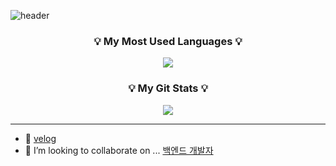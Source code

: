 ![header](https://capsule-render.vercel.app/api?type=Rounded&color=auto&height=200&section=header&text=👋CLOUDOORT&fontSize=50&animation=twinkling)

<h3 align="center">💡 My Most Used Languages 💡</h3>
<p align="center">
  <a href="https://github.com/CLOUDoort">
    <img align="center" src="https://github-readme-stats.vercel.app/api/top-langs/?username=CLOUDoort&layout=compact&show_icons=true&show_owner=true&hide_title=true&theme=nord&hide=kotlin" />
  </a>
</p>
<h3 align="center">💡 My Git Stats 💡</h3>
<p align="center">
  <a href="https://github.com/CLOUDoort">
    <img align="center" src="https://github-readme-stats.vercel.app/api?username=CLOUDoort&hide_title=true&show_icons=true&include_all_commits=true&theme=nord" />
  </a>
</p>

<hr />

- 🌱 [velog](https://velog.io/@cloud_oort)
- 👯 I’m looking to collaborate on ...  [백엔드 개발자](https://github.com/HoonDongKang/movieinner-project-backend)

<!--
**CLOUDoort/CLOUDoort** is a ✨ _special_ ✨ repository because its `README.md` (this file) appears on your GitHub profile.

Here are some ideas to get you started:

- 🔭 I’m currently working on ...
- 🌱 I’m currently learning ...

- 🤔 I’m looking for help with ...
- 💬 Ask me about ...
- 📫 How to reach me: ...
- 😄 Pronouns: ...
- ⚡ Fun fact: ...
-->
